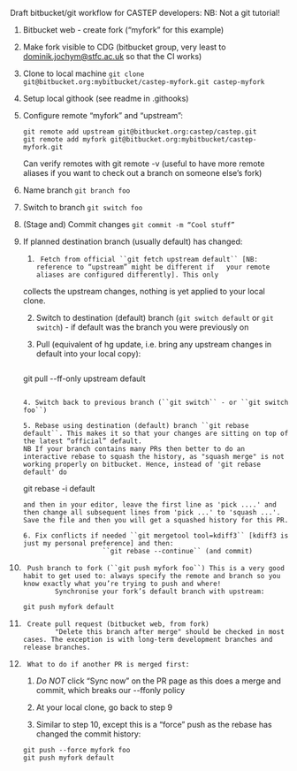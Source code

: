 Draft bitbucket/git workflow for CASTEP developers: NB: Not a git tutorial!

1.  Bitbucket web - create fork (“myfork” for this example)

2.  Make fork visible to CDG (bitbucket group, very least to dominik.jochym@stfc.ac.uk so that the CI works)

3.  Clone to local machine ``git clone git@bitbucket.org:mybitbucket/castep-myfork.git castep-myfork``

4.  Setup local githook (see readme in .githooks)

5.  Configure remote “myfork” and “upstream”:

    ```
    git remote add upstream git@bitbucket.org:castep/castep.git
    git remote add myfork git@bitbucket.org:mybitbucket/castep-myfork.git
    ```
    Can verify remotes with git remote -v (useful to have more remote aliases if you want to check out a branch on someone else’s fork)

6.  Name branch ``git branch foo``

7.  Switch to branch ``git switch foo``

8.  (Stage and) Commit changes ``git commit -m “Cool stuff”``

9.  If planned destination branch (usually default) has changed:

    1.      Fetch from official ``git fetch upstream default`` [NB: reference to “upstream” might be different if   your remote aliases are configured differently]. This only
     collects the upstream changes, nothing is yet applied to your local clone.

    2. Switch to destination (default) branch (``git switch default`` or ``git switch``) - if default was the branch you    were previously on

    3. Pull (equivalent of hg update, i.e. bring any upstream changes in default into your local copy):
       ```
      git pull --ff-only upstream default
       ```

    4. Switch back to previous branch (``git switch`` - or ``git switch foo``)

    5. Rebase using destination (default) branch ``git rebase default``. This makes it so that your changes are sitting on top of the latest “official” default.
    NB If your branch contains many PRs then better to do an interactive rebase to squash the history, as "squash merge" is not working properly on bitbucket. Hence, instead of 'git rebase default' do
    ```
    git rebase -i default
    ```
    and then in your editor, leave the first line as 'pick ....' and then change all subsequent lines from 'pick ...' to 'squash ...'. Save the file and then you will get a squashed history for this PR.

    6. Fix conflicts if needed ``git mergetool tool=kdiff3`` [kdiff3 is just my personal preference] and then:
                        ``git rebase --continue`` (and commit)

10.      Push branch to fork (``git push myfork foo``) This is a very good habit to get used to: always specify the remote and branch so you know exactly what you’re trying to push and where!
                Synchronise your fork’s default branch with upstream:
       ```
      git push myfork default
       ```

11.      Create pull request (bitbucket web, from fork)
                "Delete this branch after merge" should be checked in most cases. The exception is with long-term development branches and release branches.

12.      What to do if another PR is merged first:

    1. *Do NOT* click “Sync now” on the PR page as this does a merge and commit, which breaks our --ffonly policy

    2. At your local clone, go back to step 9

    3. Similar to step 10, except this is a “force” push as the rebase has changed the commit history:
    ```
    git push --force myfork foo
    git push myfork default
    ```

